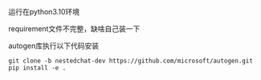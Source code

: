 运行在python3.10环境

requirement文件不完整，缺啥自己装一下

autogen库执行以下代码安装

```
git clone -b nestedchat-dev https://github.com/microsoft/autogen.git
pip install -e .
```

